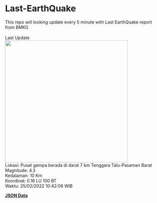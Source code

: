 # Last-EarthQuake
This repo will looking update every 5 minute with Last EarthQuake report from BMKG
<br>
<br>
Last Update
<br>
<img src="https://ews.bmkg.go.id/TEWS/data/20220225104206.mmi.jpg" width="400"/>
<br>
Lokasi: Pusat gempa berada di darat 7 km Tenggara Talu-Pasaman Barat <br>
Magnitude: 4.3 <br>
Kedalaman: 10 Km <br>
Koordinat: 0.16 LU 100 BT <br>
Waktu: 25/02/2022 10:42:06 WIB <br>

<a href="./data/data.json">**JSON Data**</a>
